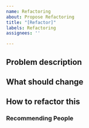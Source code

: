 ```yaml
---
name: Refactoring
about: Propose Refactoring
title: "[Refactor]"
labels: Refactoring
assignees: ''

---
```


## Problem description
<!--describe about problem-->

## What should change 
<!--Please explain exactly what needs to be changed-->

## How to refactor this
<!--Please describe the solution including reference-->


### Recommending People
<!--mention `@someone`-->
